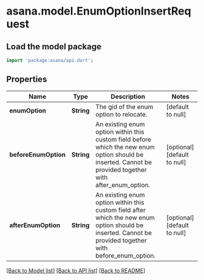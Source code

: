 # asana.model.EnumOptionInsertRequest

## Load the model package
```dart
import 'package:asana/api.dart';
```

## Properties
Name | Type | Description | Notes
------------ | ------------- | ------------- | -------------
**enumOption** | **String** | The gid of the enum option to relocate. | [default to null]
**beforeEnumOption** | **String** | An existing enum option within this custom field before which the new enum option should be inserted. Cannot be provided together with after_enum_option. | [optional] [default to null]
**afterEnumOption** | **String** | An existing enum option within this custom field after which the new enum option should be inserted. Cannot be provided together with before_enum_option. | [optional] [default to null]

[[Back to Model list]](../README.md#documentation-for-models) [[Back to API list]](../README.md#documentation-for-api-endpoints) [[Back to README]](../README.md)


